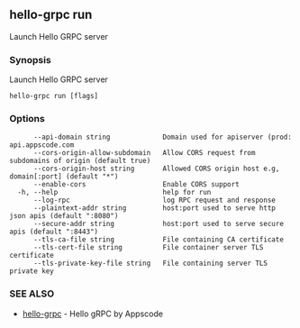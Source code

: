 ## hello-grpc run

Launch Hello GRPC server

### Synopsis

Launch Hello GRPC server

```
hello-grpc run [flags]
```

### Options

```
      --api-domain string             Domain used for apiserver (prod: api.appscode.com
      --cors-origin-allow-subdomain   Allow CORS request from subdomains of origin (default true)
      --cors-origin-host string       Allowed CORS origin host e.g, domain[:port] (default "*")
      --enable-cors                   Enable CORS support
  -h, --help                          help for run
      --log-rpc                       log RPC request and response
      --plaintext-addr string         host:port used to serve http json apis (default ":8080")
      --secure-addr string            host:port used to serve secure apis (default ":8443")
      --tls-ca-file string            File containing CA certificate
      --tls-cert-file string          File container server TLS certificate
      --tls-private-key-file string   File containing server TLS private key
```

### SEE ALSO

* [hello-grpc](hello-grpc.md)	 - Hello gRPC by Appscode

